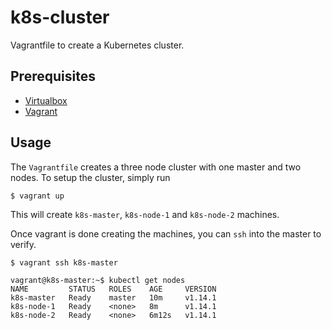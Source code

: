 # k8s-cluster
Vagrantfile to create a Kubernetes cluster.

## Prerequisites

* [Virtualbox](https://www.virtualbox.org/)
* [Vagrant](https://www.vagrantup.com/)

## Usage
The `Vagrantfile` creates a three node cluster with one master and two nodes. To setup the cluster, simply run

```console
$ vagrant up
```

This will create `k8s-master`, `k8s-node-1` and `k8s-node-2` machines.

Once vagrant is done creating the machines, you can `ssh` into the master to verify.

```console
$ vagrant ssh k8s-master
```
```console
vagrant@k8s-master:~$ kubectl get nodes
NAME         STATUS   ROLES    AGE     VERSION
k8s-master   Ready    master   10m     v1.14.1
k8s-node-1   Ready    <none>   8m      v1.14.1
k8s-node-2   Ready    <none>   6m12s   v1.14.1
```
